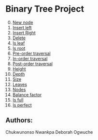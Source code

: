 # Binary Tree Project

0. [New node](./0-binary_tree_node.c)
1. [Insert left](./1-binary_tree_insert_left.c)
2. [Insert Right](./2-binary_tree_insert_right.c)
3. [Delete](./3-binary_tree_delete.c)
4. [Is leaf](./4-binary_tree_is_leaf.c)
5. [Is root](./5-binary_tree_is_root.c)
6. [Pre-order traversal](./6-binary_tree_preorder.c)
7. [In-order traversal](./7-binary_tree_inorder.c)
8. [Post-order traversal](./8-binary_tree_postorder.c)
9. [Height](./9-binary_tree_height.c)
10. [Depth](./10-binary_tree_depth.c)
11. [Size](./11-binary_tree_size.c)
12. [Leaves](./12-binary_tree_leaves.c)
13. [Nodes](./13-binary_tree_nodes.c)
14. [Balance factor](./14-binary_tree_balance.c)
15. [Is full](./15-binary_tree_is_full.c)
16. [Is perfect](./16-binary_tree_is_perfect.c)





















## Authors:
Chukwunonso Nwankpa
Deborah Ogwuche
